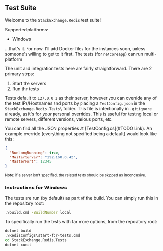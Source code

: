 ## Test Suite

Welcome to the `StackExchange.Redis` test suite!

Supported platforms:
- Windows

...that's it. For now. I'll add Docker files for the instances soon, unless someone's willing to get to it first. The tests (for `netcoreapp`) can run multi-platform

The unit and integration tests here are fairly straightforward. There are 2 primary steps:
1. Start the servers
2. Run the tests

Tests default to `127.0.0.1` as their server, however you can override any of the test IPs/Hostnames and ports by placing a `TestConfig.json` in the `StackExchange.Redis.Tests\` folder. This file is intentionally in `.gitignore` already, as it's for *your* personal overrides. This is useful for testing local or remote servers, different versions, various ports, etc.

You can find all the JSON properties at [TestConfig.cs](#TODO Link). An example override (everything not specified being a default) would look like this:
```json
{
  "RunLongRunning": true,
  "MasterServer": "192.168.0.42",
  "MasterPort": 12345
}
```
<sub>Note: if a server isn't specified, the related tests should be skipped as inconclusive.</sub>

### Instructions for Windows
The tests are run (by default) as part of the build. You can simply run this in the repository root:
```cmd
.\build.cmd -BuildNumber local
```

To specifically run the tests with far more options, from the repository root:
```cmd
dotnet build
.\RedisConfigs\start-for-tests.cmd
cd StackExchange.Redis.Tests
dotnet xunit
```